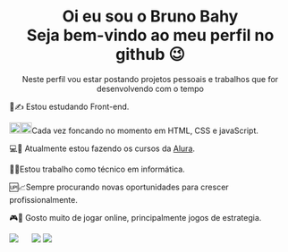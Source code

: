 <div align=center>
<h1>Oi eu sou o Bruno Bahy</br>
Seja bem-vindo ao meu perfil no github 😉</h1>
<p>Neste perfil vou estar postando projetos pessoais e trabalhos que for desenvolvendo com o tempo</p>
</div>

<p>📘✍ Estou estudando Front-end.</br>

<img style="width: 20px;" src="https://cdn.jsdelivr.net/gh/devicons/devicon/icons/html5/html5-original.svg"/><img style="width: 20px;" src="https://cdn.jsdelivr.net/gh/devicons/devicon/icons/css3/css3-original.svg" />Cada vez foncando no momento em HTML, CSS e javaScript.</br>

💻📘 Atualmente estou fazendo os cursos da <a href="https://www.alura.com.br/">Alura</a>.</br> 

👷‍🛠Estou trabalho como técnico em informática.</br>

🆙📈Sempre procurando novas oportunidades para crescer profissionalmente.</br>

🎮🎲 Gosto muito de jogar online, principalmente jogos de estrategia.</p>

<div align="right" style="display: inline-block;">
<a style="margin-right: 20px;" href="https://www.linkedin.com/in/bruno-bahy" ><img src="https://img.shields.io/badge/LinkedIn-0077B5?style=for-the-badge&logo=linkedin&logoColor=white"></a>
<a href="https://www.instagram.com/brunobahy/"><img src="https://img.shields.io/badge/Instagram-E4405F?style=for-the-badge&logo=instagram&logoColor=white"></a>
<a href="mailto:bruno.bahy.oliveira@gmail.com"><img src="https://img.shields.io/badge/Gmail-D14836?style=for-the-badge&logo=gmail&logoColor=white"></a>
</div>
